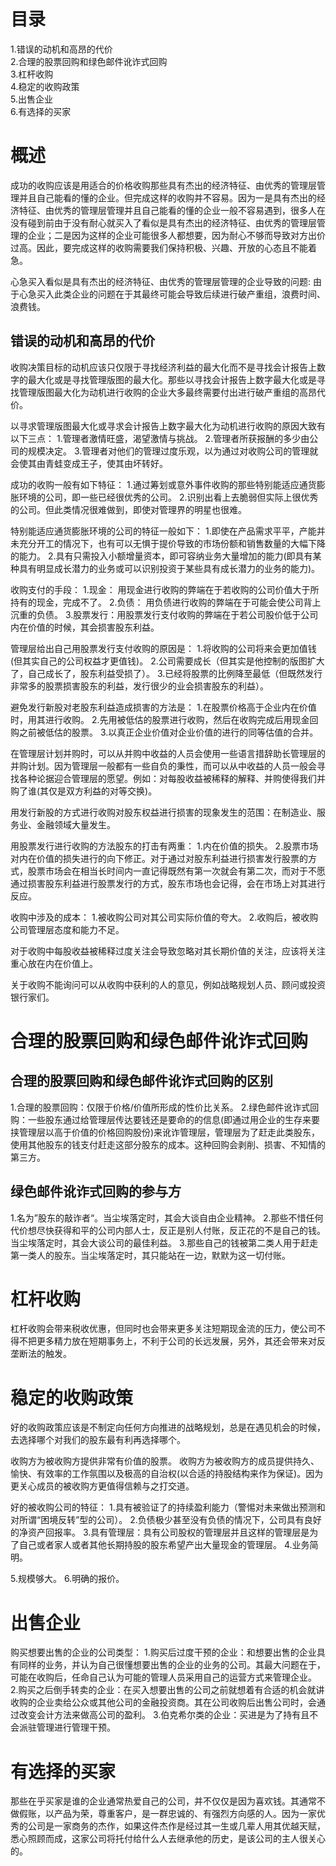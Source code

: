 # 目录
1.错误的动机和高昂的代价    
2.合理的股票回购和绿色邮件讹诈式回购    
3.杠杆收购   
4.稳定的收购政策   
5.出售企业   
6.有选择的买家    

# 概述  
成功的收购应该是用适合的价格收购那些具有杰出的经济特征、由优秀的管理层管理并且自己能看的懂的企业。但完成这样的收购并不容易。因为一是具有杰出的经济特征、由优秀的管理层管理并且自己能看的懂的企业一般不容易遇到，很多人在没有碰到前由于没有耐心就买入了看似是具有杰出的经济特征、由优秀的管理层管理的企业；二是因为这样的企业可能很多人都想要，因为耐心不够而导致对方出价过高。因此，要完成这样的收购需要我们保持积极、兴趣、开放的心态且不能着急。

心急买入看似是具有杰出的经济特征、由优秀的管理层管理的企业导致的问题: 
由于心急买入此类企业的问题在于其最终可能会导致后续进行破产重组，浪费时间、浪费钱。

## 错误的动机和高昂的代价
收购决策目标的动机应该只仅限于寻找经济利益的最大化而不是寻找会计报告上数字的最大化或是寻找管理版图的最大化。那些以寻找会计报告上数字最大化或是寻找管理版图最大化为动机进行收购的企业大多最终需要付出进行破产重组的高昂代价。

以寻求管理版图最大化或寻求会计报告上数字最大化为动机进行收购的原因大致有以下三点：
1.管理者激情旺盛，渴望激情与挑战。
2.管理者所获报酬的多少由公司的规模决定。
3.管理者对他们的管理过度乐观，以为通过对收购公司的管理就会使其由青蛙变成王子，使其由坏转好。

成功的收购一般有如下特征：
1.通过筹划或意外事件收购的那些特别能适应通货膨胀环境的公司，即一些已经很优秀的公司。
2.识别出看上去脆弱但实际上很优秀的公司。但此类情况很难做到，即使对管理界的明星也很难。

特别能适应通货膨胀环境的公司的特征一般如下：
1.即使在产品需求平平，产能并未充分开工的情况下，也有可以无惧于提价导致的市场份额和销售数量的大幅下降的能力。
2.具有只需投入小额增量资本，即可容纳业务大量增加的能力(即具有某种具有明显成长潜力的业务或可以识别投资于某些具有成长潜力的业务的能力)。

收购支付的手段：
1.现金： 用现金进行收购的弊端在于若收购的公司价值大于所持有的现金，完成不了。
2.负债： 用负债进行收购的弊端在于可能会使公司背上沉重的负债。
3.股票发行：用股票发行支付收购的弊端在于若公司股价低于公司内在价值的时候，其会损害股东利益。

管理层给出自己用股票发行支付收购的原因是：
1.将收购的公司将来会更加值钱(但其实自己的公司权益才更值钱)。
2.公司需要成长（但其实是他控制的版图扩大了，自己成长了，股东利益受损了）。
3.已经将股票的比例降至最低（但既然发行非常多的股票损害股东的利益，发行很少的业会损害股东的利益）。

避免发行新股对老股东利益造成损害的方法是：
1.在股票价格高于企业内在价值时，用其进行收购。
2.先用被低估的股票进行收购，然后在收购完成后用现金回购之前被低估的股票。
3.以真正企业价值对企业价值的进行的同等估值的合并。

在管理层计划并购时，可以从并购中收益的人员会使用一些语言措辞助长管理层的并购计划。因为管理层一般都有一些自负的秉性，而可以从中收益的人员一般会寻找各种论据迎合管理层的愿望。例如：对每股收益被稀释的解释、并购使得我们并购了谁(其仅是双方利益的对等交换)。

用发行新股的方式进行收购对股东权益进行损害的现象发生的范围：在制造业、服务业、金融领域大量发生。

用股票发行进行收购的方法股东的打击有两重：
1.内在价值的损失。
2.股票市场对内在价值的损失进行的向下修正。对于通过对股东利益进行损害发行股票的方式，股票市场会在相当长时间内一直记得既然有第一次就会有第二次，而对于不愿通过损害股东利益进行股票发行的方式，股东市场也会记得，会在市场上对其进行反应。

收购中涉及的成本：
1.被收购公司对其公司实际价值的夸大。
2.收购后，被收购公司管理层态度和能力不足。

对于收购中每股收益被稀释过度关注会导致忽略对其长期价值的关注，应该将关注重心放在内在价值上。

关于收购不能询问可以从收购中获利的人的意见，例如战略规划人员、顾问或投资银行家们。

# 合理的股票回购和绿色邮件讹诈式回购
## 合理的股票回购和绿色邮件讹诈式回购的区别
1.合理的股票回购：仅限于价格/价值所形成的性价比关系。
2.绿色邮件讹诈式回购：一些股东通过给管理层传达要钱还是要命的的信息(即通过用企业的生存来要挟管理层以高于价值的价格回购股份)来讹诈管理层，管理层为了赶走此类股东，使用其他股东的钱支付赶走这部分股东的成本。这种回购会剥削、损害、不知情的第三方。

## 绿色邮件讹诈式回购的参与方
1.名为”股东的敲诈者“。当尘埃落定时，其会大谈自由企业精神。
2.那些不惜任何代价想尽快获得和平的公司内部人士，反正是别人付账，反正花的不是自己的钱。当尘埃落定时，其会大谈公司的最佳利益。
3.那些自己的钱被第二类人用于赶走第一类人的股东。当尘埃落定时，其只能站在一边，默默为这一切付账。

# 杠杆收购
杠杆收购会带来税收优惠，但同时也会带来更多关注短期现金流的压力，使公司不得不把更多精力放在短期事务上，不利于公司的长远发展，另外，其还会带来对反垄断法的触发。

# 稳定的收购政策
好的收购政策应该是不制定向任何方向推进的战略规划，总是在遇见机会的时候，去选择哪个对我们的股东最有利再选择哪个。

收购方为被收购方提供非常有价值的股票。
收购方为被收购方的成员提供持久、愉快、有效率的工作氛围以及极高的自治权(以合适的持股结构来作为保证)。因为更关心成员的被收购方更值得信赖与之打交道。

好的被收购公司的特征：
1.具有被验证了的持续盈利能力（警惕对未来做出预测和对所谓“困境反转”型的公司）。
2.负债极少甚至没有负债的情况下，公司具有良好的净资产回报率。
3.具有管理层：具有公司股权的管理层并且这样的管理层是为了自己或者家人或者其他长期持股的股东希望产出大量现金的管理层。
4.业务简明。

5.规模够大。
6.明确的报价。

# 出售企业
购买想要出售的企业的公司类型：
1.购买后过度干预的企业：和想要出售的企业具有同样的业务，并认为自己很懂想要出售的企业的业务的公司。其最大问题在于，可能在收购后，任命自己认为可能的管理人员采用自己的运营方式来管理企业。
2.购买之后倒手转卖的企业：在买入想要出售的公司之前就想着有合适的机会就讲收购的企业卖给公众或其他公司的金融投资商。其在公司收购后出售公司时，会通过改变会计方法来做高公司的盈利。
3.伯克希尔类的企业：买进是为了持有且不会派驻管理进行管理干预。

# 有选择的买家
那些在乎买家是谁的企业通常热爱自己的公司，并不仅仅是因为喜欢钱。其通常不做假账，以产品为荣，尊重客户，是一群忠诚的、有强烈方向感的人。因为一家优秀的公司是一家商务的杰作，如果这件杰作是经过其一生或几辈人用其优越天赋，悉心照顾而成，这家公司将托付给什么人去继承他的历史，是该公司的主人很关心的。

